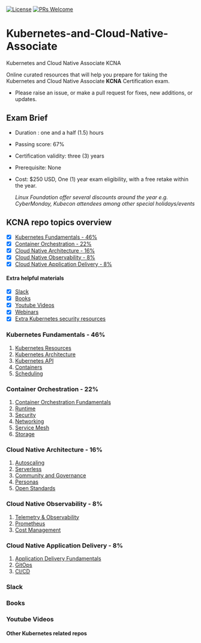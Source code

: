 [![License](https://img.shields.io/badge/License-Apache_2.0-blue.svg)](https://opensource.org/licenses/Apache-2.0)
[![PRs Welcome](https://img.shields.io/badge/PRs-welcome-brightgreen.svg?style=flat-square)](http://makeapullrequest.com)

# Kubernetes-and-Cloud-Native-Associate
Kubernetes and Cloud Native Associate KCNA

Online curated resources that will help you prepare for taking the Kubernetes and Cloud Native Associate **KCNA** Certification exam.

- Please raise an issue, or make a pull request for fixes, new additions, or updates.


## Exam Brief 

- Duration : one and a half (1.5) hours
<!-- Number of questions : ??? Multiple choice questions -->
- Passing score: 67%
- Certification validity: three (3) years
- Prerequisite: None
- Cost: $250 USD, One (1) year exam eligibility, with a free retake within the year.

  *Linux Foundation offer several discounts around the year e.g. CyberMonday, Kubecon attendees among other special holidays/events*

## KCNA repo topics overview

  - [X] [Kubernetes Fundamentals - 46%](#kubernetes-fundamentals---46)
  - [X] [Container Orchestration - 22%](#containerr-orchestration---22)
  - [X] [Cloud Native Architecture - 16%](#cloud-native-architecture---16)
  - [X] [Cloud Native Observability - 8%](#cloud-native-observability---8)
  - [X] [Cloud Native Application Delivery - 8%](#cloud-native-application-delivery---8)

  #### Extra helpful materials

   - [x] [Slack](#slack)
  - [x] [Books](#books)
  - [x] [Youtube Videos](#youtube-videos)
  - [x] [Webinars](#webinars)
  - [x] [Extra Kubernetes security resources](generic-kubernetes-containers-security/Kubernetes.md)

### Kubernetes Fundamentals - 46%

1. [Kubernetes Resources](link)
2. [Kubernetes Architecture](link)
3. [Kubernetes API](link)
4. [Containers](link)
5. [Scheduling](link)


### Container Orchestration - 22%

1. [Container Orchestration Fundamentals](link)
2. [Runtime](link)
3. [Security](link)
4. [Networking](link)
5. [Service Mesh](link)
6. [Storage](link)

### Cloud Native Architecture - 16%

1. [Autoscaling](link)
2. [Serverless](link)
3. [Community and Governance](link)
4. [Personas](link)
5. [Open Standards](link)

### Cloud Native Observability - 8%

1. [Telemetry & Observability](link)
2. [Prometheus](link)
3. [Cost Management](link)

### Cloud Native Application Delivery - 8%

1. [Application Delivery Fundamentals](link)
2. [GitOps](link)
3. [CI/CD](link)

### Slack


### Books


### Youtube Videos


#### Other Kubernetes related repos